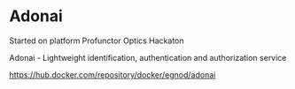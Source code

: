 # Adonai
Started on platform Profunctor Optics Hackaton

Adonai - Lightweight identification, authentication and authorization service

https://hub.docker.com/repository/docker/egnod/adonai
